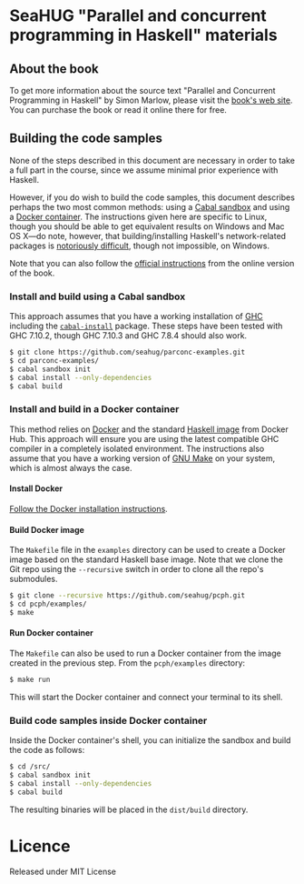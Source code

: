 # SeaHUG "Parallel and concurrent programming in Haskell" materials

## About the book

To get more information about the source text "Parallel and Concurrent
Programming in Haskell" by Simon Marlow, please visit the [book's web
site][book]. You can purchase the book or read it online there for free.

## Building the code samples

None of the steps described in this document are necessary in order to take a
full part in the course, since we assume minimal prior experience with Haskell.

However, if you do wish to build the code samples, this document describes
perhaps the two most common methods: using a [Cabal sandbox](#cabal-sandbox)
and using a [Docker container](#docker-container). The instructions given here
are specific to Linux, though you should be able to get equivalent results on
Windows and Mac OS X&mdash;do note, however, that building/installing Haskell's
network-related packages is [notoriously difficult][network-windows], though
not impossible, on Windows.

Note that you can also follow the [official instructions][official] from the
online version of the book.

### <a name="cabal-sandbox"></a>Install and build using a Cabal sandbox

This approach assumes that you have a working installation of [GHC][ghc]
including the [`cabal-install`][cabal-install] package. These steps have been
tested with GHC 7.10.2, though GHC 7.10.3 and GHC 7.8.4 should also work.

```bash
$ git clone https://github.com/seahug/parconc-examples.git
$ cd parconc-examples/
$ cabal sandbox init
$ cabal install --only-dependencies
$ cabal build
```

### <a name="docker-container"></a>Install and build in a Docker container

This method relies on [Docker][docker] and the standard [Haskell
image][haskell-docker] from Docker Hub. This approach will ensure you are using
the latest compatible GHC compiler in a completely isolated environment. The
instructions also assume that you have a working version of [GNU
Make][gnu-make] on your system, which is almost always the case.

#### Install Docker

[Follow the Docker installation instructions][docker-install].

#### Build Docker image

The `Makefile` file in the `examples` directory can be used to create a Docker
image based on the standard Haskell base image. Note that we clone the Git repo
using the `--recursive` switch in order to clone all the repo's submodules.

```bash
$ git clone --recursive https://github.com/seahug/pcph.git
$ cd pcph/examples/
$ make
```

#### Run Docker container

The `Makefile` can also be used to run a Docker container from the image
created in the previous step. From the `pcph/examples` directory:

```bash
$ make run
```

This will start the Docker container and connect your terminal to its shell.

### Build code samples inside Docker container

Inside the Docker container's shell, you can initialize the sandbox and build
the code as follows:

```bash
$ cd /src/
$ cabal sandbox init
$ cabal install --only-dependencies
$ cabal build
```

The resulting binaries will be placed in the `dist/build` directory.

# Licence

Released under MIT License

[book]: http://chimera.labs.oreilly.com/books/1230000000929
[cabal-install]: https://wiki.haskell.org/Cabal-Install
[docker-install]: https://docs.docker.com/engine/installation/
[docker]: https://www.docker.com/
[ghc]: https://www.haskell.org/downloads
[gnu-make]: https://www.gnu.org/software/make/
[haskell-docker]: https://hub.docker.com/_/haskell/
[network-windows]: http://neilmitchell.blogspot.com/2010/12/installing-haskell-network-library-on.html
[official]: http://chimera.labs.oreilly.com/books/1230000000929/ch01.html#sec_sample
